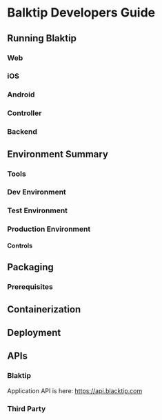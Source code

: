 # Balktip Developers Guide
## Running Blaktip
### Web
### iOS
### Android
### Controller
### Backend
## Environment Summary
### Tools
### Dev Environment
### Test Environment
### Production Environment
#### Controls
## Packaging
### Prerequisites
## Containerization
## Deployment
## APIs
### Blaktip
Application API is here:
https://api.blacktip.com
### Third Party
